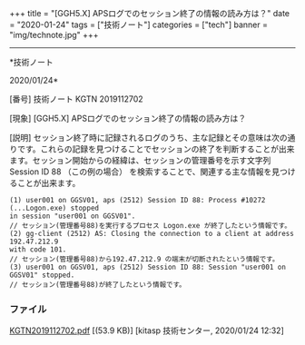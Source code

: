 ﻿+++
title = "[GGH5.X] APSログでのセッション終了の情報の読み方は？"
date = "2020-01-24"
tags = ["技術ノート"]
categories = ["tech"]
banner = "img/technote.jpg"
+++

-----------------------------------------------------------------------------------------------------------------------------

*技術ノート

2020/01/24*


[番号]
技術ノート KGTN 2019112702

[現象]
[GGH5.X] APSログでのセッション終了の情報の読み方は？

[説明]
セッション終了時に記録されるログのうち、主な記録とその意味は次の通りです。これらの記録を見つけることでセッションの終了を判断することが出来ます。セッション開始からの経緯は、セッションの管理番号を示す文字列
Session ID 88 （この例の場合）
を検索することで、関連する主な情報を見つけることが出来ます。

    (1) user001 on GGSV01, aps (2512) Session ID 88: Process #10272 (...Logon.exe) stopped
    in session "user001 on GGSV01".
    // セッション(管理番号88)を実行するプロセス Logon.exe が終了したという情報です。
    (2) gg-client (2512) AS: Closing the connection to a client at address 192.47.212.9
    with code 101.
    // セッション(管理番号88)から192.47.212.9 の端末が切断されたという情報です。
    (3) user001 on GGSV01, aps (2512) Session ID 88: Session "user001 on GGSV01" stopped.
    // セッション(管理番号88)が終了したという情報です。


### ファイル

 
 


[KGTN2019112702.pdf](http://techreport.kitasp.net/attachments/download/4432/KGTN2019112702.pdf)
 [(53.9 KB)] [kitasp 技術センター, 2020/01/24
12:32]


 


 

